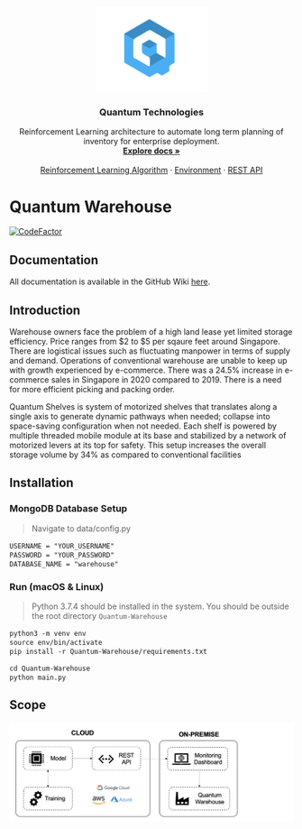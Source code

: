 <p align="center">
  <a href="https://github.com/guptajay/Quantum-Warehouse/tree/development">
    <img src="img/logo.png" alt="Bootstrap logo" width="200">
  </a>
</p>

<h3 align="center">Quantum Technologies</h3>

<p align="center">
  Reinforcement Learning architecture to automate long term planning of inventory for enterprise deployment.
  <br>
  <a href="https://github.com/guptajay/Quantum-Warehouse/wiki"><strong>Explore docs »</strong></a>
  <br>
  <br>
  <a href="https://github.com/guptajay/Quantum-Warehouse/blob/development/main.py">Reinforcement Learning Algorithm</a>
  ·
  <a href="https://github.com/guptajay/Quantum-Warehouse/tree/development/env">Environment</a>
  ·
  <a href="https://github.com/guptajay/Quantum-Warehouse/tree/development/api">REST API</a>
</p>

# Quantum Warehouse

[![CodeFactor](https://www.codefactor.io/repository/github/guptajay/quantum-warehouse/badge/development?s=bebe47a25427119086bfbd09c524b267a20d4410)](https://www.codefactor.io/repository/github/guptajay/quantum-warehouse/overview/development)

## Documentation
All documentation is available in the GitHub Wiki [here](https://github.com/guptajay/Quantum-Warehouse/wiki). 

## Introduction
Warehouse owners face the problem of a high land lease yet limited storage efficiency. Price ranges from $2 to $5 per sqaure feet around Singapore. There are logistical issues such as fluctuating manpower in terms of supply and demand. Operations of conventional warehouse are unable to keep up with growth experienced by e-commerce. There was a 24.5% increase in e-commerce sales in Singapore in 2020 compared to 2019. There is a need for more efficient picking and packing order. 

Quantum Shelves is system of motorized shelves that translates along a single axis to generate dynamic pathways when needed; collapse into space-saving configuration when not needed. Each shelf is powered by multiple threaded mobile module at its base and stabilized by a network of motorized levers at its top for safety. This setup increases the overall storage volume by 34% as compared to conventional facilities

## Installation

### MongoDB Database Setup
> Navigate to data/config.py

```
USERNAME = "YOUR_USERNAME"
PASSWORD = "YOUR_PASSWORD"
DATABASE_NAME = "warehouse"
```

### Run (macOS & Linux)
> Python 3.7.4 should be installed in the system. 
> You should be outside the root directory `Quantum-Warehouse`

```
python3 -m venv env 
source env/bin/activate
pip install -r Quantum-Warehouse/requirements.txt
```

```
cd Quantum-Warehouse
python main.py
```

## Scope
![Scope](img/scope.png)

